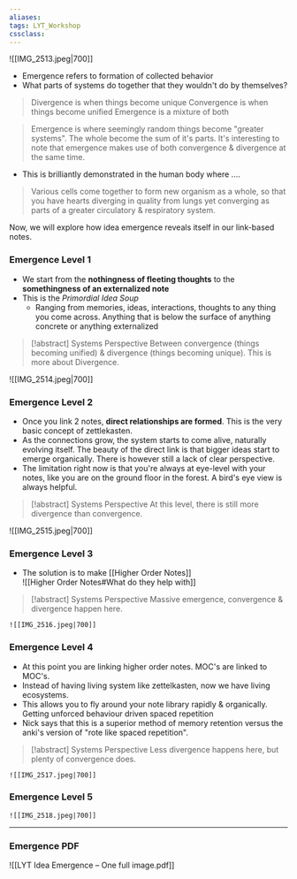 ```yaml
---
aliases:
tags: LYT_Workshop 
cssclass: 
---
```


![[IMG_2513.jpeg|700]]

- Emergence refers to formation of collected behavior
- What parts of systems do together that they wouldn't do by themselves?

> Divergence is when things become unique
> Convergence is when things become unified
> Emergence is a mixture of both


> Emergence is where seemingly random things become "greater systems". The whole become the sum of it's parts.
> It's interesting to note that emergence makes use of both convergence & divergence at the same time.

- This is brilliantly demonstrated in the human body where ....
> Various cells come together to form new organism as a whole, so that you have hearts diverging in quality from lungs yet converging as parts of a greater circulatory & respiratory system.


Now, we will explore how idea emergence reveals itself in our link-based notes.

### Emergence Level 1
- We start from the **nothingness of fleeting thoughts** to the **somethingness of an externalized note**
- This is the *Primordial Idea Soup*
	- Ranging from memories, ideas, interactions, thoughts to any thing you come across. Anything that is below the surface of anything concrete or anything externalized

> [!abstract] Systems Perspective
> Between convergence (things becoming unified) & divergence (things becoming unique). This is more about Divergence.

![[IMG_2514.jpeg|700]]
### Emergence Level 2
- Once you link 2 notes, **direct relationships are formed**. This is the very basic concept of zettlekasten.
- As the connections grow, the system starts to come alive, naturally evolving itself. The beauty of the direct link is that bigger ideas start to emerge organically. There is however still a lack of clear perspective.
- The limitation right now is that you're always at eye-level with your notes, like you are on the ground floor in the forest. A bird's eye view is always helpful.

> [!abstract] Systems Perspective
> At this level, there is still more divergence than convergence.

![[IMG_2515.jpeg|700]]
### Emergence Level 3
- The solution is to make [[Higher Order Notes]]  
![[Higher Order Notes#What do they help with]]

> [!abstract] Systems Perspective
> Massive emergence, convergence & divergence happen here.

	![[IMG_2516.jpeg|700]]
### Emergence Level 4
- At this point you are linking higher order notes. MOC's are linked to MOC's.
- Instead of having living system like zettelkasten, now we have living ecosystems.
- This allows you to fly around your note library rapidly & organically. Getting unforced behaviour driven spaced repetition
- Nick says that this is a superior method of memory retention versus the anki's version of "rote like spaced repetition".

> [!abstract] Systems Perspective
> Less divergence happens here, but plenty of convergence does.

	![[IMG_2517.jpeg|700]]
### Emergence Level 5


	![[IMG_2518.jpeg|700]]

---

### Emergence PDF 
![[LYT Idea Emergence – One full image.pdf]]



